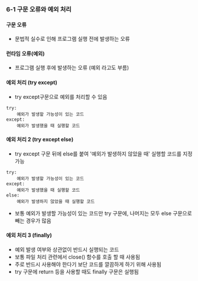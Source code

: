 ### 6-1 구문 오류와 예외 처리

#### 구문 오류
- 문법적 실수로 인해 프로그램 실행 전에 발생하는 오류


#### 런타임 오류(예외)
- 프로그램 실행 후에 발생하는 오류 (예외 라고도 부름)

#### 예외 처리 (try except)
- try except구문으로 예외를 처리할 수 있음
```
try:
    예외가 발생할 가능성이 있는 코드
except:
    예외가 발생했을 때 실행할 코드
```

#### 예외 처리 2 (try except else)
- try except 구문 뒤에 else를 붙여 '예외가 발생하지 않았을 때' 실행할 코드를 지정 가능
```
try:
    예외가 발생할 가능성이 있는 코드
except:
    예외가 발생했을 때 실행할 코드
else:
    예외가 발생하지 않았을 때 실행할 코드
```
- 보통 예외가 발생할 가능성이 있는 코드만 try 구문에, 나머지는 모두 else 구문으로 빼는 경우가 많음

#### 예외 처리 3 (finally)
- 예외 발생 여부와 상관없이 반드시 실행되는 코드
- 보통 파일 처리 관련에서 close() 함수를 호출 할 때 사용됨
- 주로 반드시 사용해야 한다기 보단 코드를 깔끔하게 하기 위해 사용됨
- try 구문에 return 등을 사용할 때도 finally 구문은 실행됨


